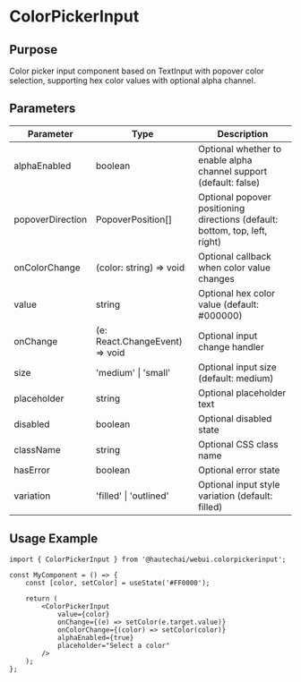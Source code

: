 # ColorPickerInput

## Purpose

Color picker input component based on TextInput with popover color selection, supporting hex color values with optional alpha channel.

## Parameters

| Parameter        | Type                                             | Description                                                                 |
| ---------------- | ------------------------------------------------ | --------------------------------------------------------------------------- |
| alphaEnabled     | boolean                                          | Optional whether to enable alpha channel support (default: false)           |
| popoverDirection | PopoverPosition[]                                | Optional popover positioning directions (default: bottom, top, left, right) |
| onColorChange    | (color: string) => void                          | Optional callback when color value changes                                  |
| value            | string                                           | Optional hex color value (default: #000000)                                 |
| onChange         | (e: React.ChangeEvent<HTMLInputElement>) => void | Optional input change handler                                               |
| size             | 'medium' \| 'small'                              | Optional input size (default: medium)                                       |
| placeholder      | string                                           | Optional placeholder text                                                   |
| disabled         | boolean                                          | Optional disabled state                                                     |
| className        | string                                           | Optional CSS class name                                                     |
| hasError         | boolean                                          | Optional error state                                                        |
| variation        | 'filled' \| 'outlined'                           | Optional input style variation (default: filled)                            |

## Usage Example

```tsx
import { ColorPickerInput } from '@hautechai/webui.colorpickerinput';

const MyComponent = () => {
    const [color, setColor] = useState('#FF0000');

    return (
        <ColorPickerInput
            value={color}
            onChange={(e) => setColor(e.target.value)}
            onColorChange={(color) => setColor(color)}
            alphaEnabled={true}
            placeholder="Select a color"
        />
    );
};
```
